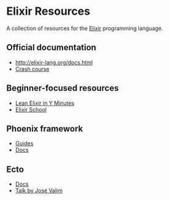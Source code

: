 # Elixir Resources
A collection of resources for the [Elixir](http://elixir-lang.org/) programming
language.

## Official documentation
* http://elixir-lang.org/docs.html
* [Crash course](http://elixir-lang.org/crash-course.html)

## Beginner-focused resources
* [Lean Elixir in Y Minutes](http://learnxinyminutes.com/docs/elixir/)
* [Elixir School](https://elixirschool.com/)

## Phoenix framework
* [Guides](http://www.phoenixframework.org/docs/overview)
* [Docs](http://hexdocs.pm/phoenix/Phoenix.html)

## Ecto
* [Docs](http://hexdocs.pm/ecto/Ecto.html)
* [Talk by José Valim](https://youtu.be/SJRfujy9vLA)
